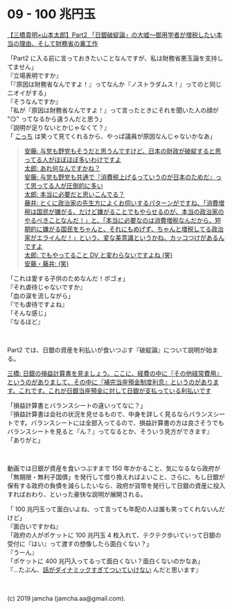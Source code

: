 

# 09 - 100 兆円玉

[【三橋貴明×山本太郎】Part2 「日銀破綻論」の大嘘〜御用学者が増税したい本当の理由、そして財務省の裏工作](https://www.youtube.com/watch?v=FP3RyPpewvs)

「Part2 に入る前に言っておきたいことなんですが、私は財務省悪玉論を支持してません」  
『立場表明ですか』  
「『原因は財務省なんですよ！』ってなんか『ノストラダムス！』ってのと同じニオイがする」  
『そうなんですか』  
「私が『原因は財務省なんですよ！』って言ったときにそれを聞いた人の顔が "😏" ってなるから違うんだと思う」  
『説明が足りないとかじゃなくて？』  
「 [こっち](https://youtu.be/2diD4PaBxYI?t=731) は笑って見てくれるから、やっぱ議員が原因なんじゃないかなあ」

> [安藤: 与党も野党もそうだと思うんですけど、日本の財政が破綻すると思ってる人がほぼほぼ多いわけですよ  
> 太郎: あれ何なんですかね？  
> 安藤: 与党も野党も共通で『消費税上げるっていうのが日本のためだ』って思ってる人が圧倒的に多い  
> 太郎: 本当に必要だと思いこんでる？  
> 藤井: とくに政治家の先生方によくお伺いするパターンがですね、「消費増税は国民が嫌がる、だけど嫌がることでもやらせるのが、本当の政治家のやるべきことなんだ！」と、「本当に必要なのは消費増税なんだから、短期的に嫌がる国民をちゃんと、それにもめげず、ちゃんと増税してる政治家がエライんだ！」という、変な美意識というかね、カッコつけがあるんですよ  
> 太郎: でもやってること DV と変わらないですよね (笑)  
> 安藤・藤井: (笑)](https://youtu.be/2diD4PaBxYI?t=731)

「これは愛する子供のためなんだ！ボゴォ」  
『それ虐待じゃないですか』  
「血の涙を流しながら」  
『でも虐待ですよね』  
「そんな感じ」  
『なるほど』

<br>

Part2 では、日銀の資産を利払いが食いつぶす『破綻論』について説明が始まる。

[三橋: 日銀の損益計算書を見ましょう。ここに、経費の中に『その他経常費用』というのがありまして、その中に『補完当座預金制度利息』というのがあります。これです。これが日銀当座預金に対して日銀が支払っている利払いです](https://youtu.be/FP3RyPpewvs?t=81)

「損益計算書とバランスシートの違いってなに？」  
『損益計算書は会社の状況を見せるもので、中身を詳しく見るならバランスシートです。バランスシートには全部入ってるので、損益計算書の方は良さそうでもバランスシートを見ると『ん？』ってなるとか、そういう見方ができます』  
「ありがと」

<br>

動画では日銀が資産を食いつぶすまで 150 年かかること、気になるなら政府が「無期限・無利子国債」を発行して借り換えればよいこと、さらに、もし日銀が保有する政府の負債を減らしたいなら、政府が貨幣を発行して日銀の資産に投入すればおわり、といった豪快な説明が展開される。

「 100 兆円玉って面白いよね、って言っても年配の人は誰も笑ってくれないんだけど」  
『面白いですかね』  
「政府の人がポケットに 100 兆円玉 4 枚入れて、テクテク歩いていって日銀の受付に『はい』って渡すの想像したら面白くない？」  
『うーん』  
「ポケットに 400 兆円入ってるって面白くない？面白くないのかなあ」  
『…たぶん、[話がダイナミックすぎてついていけない](https://youtu.be/FP3RyPpewvs?t=426) んだと思います』  

<br>
<br>
(c) 2019 jamcha (jamcha.aa@gmail.com).

